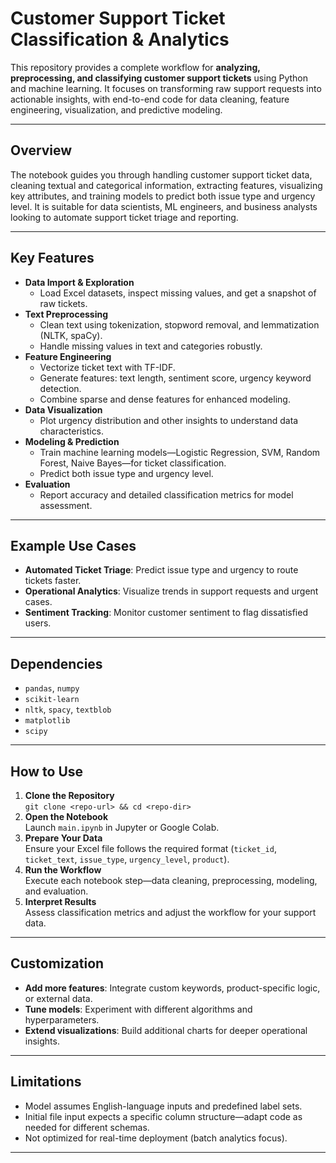 # Customer Support Ticket Classification & Analytics

This repository provides a complete workflow for **analyzing, preprocessing, and classifying customer support tickets** using Python and machine learning. It focuses on transforming raw support requests into actionable insights, with end-to-end code for data cleaning, feature engineering, visualization, and predictive modeling.

---

## Overview

The notebook guides you through handling customer support ticket data, cleaning textual and categorical information, extracting features, visualizing key attributes, and training models to predict both issue type and urgency level. It is suitable for data scientists, ML engineers, and business analysts looking to automate support ticket triage and reporting.

---

## Key Features

- **Data Import & Exploration**
  - Load Excel datasets, inspect missing values, and get a snapshot of raw tickets.
- **Text Preprocessing**
  - Clean text using tokenization, stopword removal, and lemmatization (NLTK, spaCy).
  - Handle missing values in text and categories robustly.
- **Feature Engineering**
  - Vectorize ticket text with TF-IDF.
  - Generate features: text length, sentiment score, urgency keyword detection.
  - Combine sparse and dense features for enhanced modeling.
- **Data Visualization**
  - Plot urgency distribution and other insights to understand data characteristics.
- **Modeling & Prediction**
  - Train machine learning models—Logistic Regression, SVM, Random Forest, Naive Bayes—for ticket classification.
  - Predict both issue type and urgency level.
- **Evaluation**
  - Report accuracy and detailed classification metrics for model assessment.

---

## Example Use Cases

- **Automated Ticket Triage**: Predict issue type and urgency to route tickets faster.
- **Operational Analytics**: Visualize trends in support requests and urgent cases.
- **Sentiment Tracking**: Monitor customer sentiment to flag dissatisfied users.

---

## Dependencies

- `pandas`, `numpy`
- `scikit-learn`
- `nltk`, `spacy`, `textblob`
- `matplotlib`
- `scipy`

---

## How to Use

1. **Clone the Repository**  
   `git clone <repo-url> && cd <repo-dir>`
2. **Open the Notebook**  
   Launch `main.ipynb` in Jupyter or Google Colab.
3. **Prepare Your Data**  
   Ensure your Excel file follows the required format (`ticket_id`, `ticket_text`, `issue_type`, `urgency_level`, `product`).
4. **Run the Workflow**  
   Execute each notebook step—data cleaning, preprocessing, modeling, and evaluation.
5. **Interpret Results**  
   Assess classification metrics and adjust the workflow for your support data.

---

## Customization

- **Add more features**: Integrate custom keywords, product-specific logic, or external data.
- **Tune models**: Experiment with different algorithms and hyperparameters.
- **Extend visualizations**: Build additional charts for deeper operational insights.

---

## Limitations

- Model assumes English-language inputs and predefined label sets.
- Initial file input expects a specific column structure—adapt code as needed for different schemas.
- Not optimized for real-time deployment (batch analytics focus).

---



